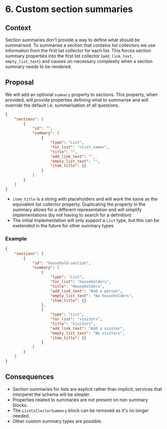 # 6. Custom section summaries

## Context

Section summaries don't provide a way to define what should be summarised. To summarise a section that contains list collectors we use information from the first list collector for each list. This forces section summary properties into the first list collector (`add_link_text`, `empty_list_text`) and causes un-necessary complexity when a section summary needs to be rendered.

## Proposal

We will add an optional `summary` property to sections. This property, when provided, will provide properties defining what to summarise and will override the default i.e. summarisation of all questions.

```json
{ 
    "sections": [
        {
            "id": "",
            "summary": [
                {
                    "type": "List",
                    "for_list": "<list_name>",
                    "title": "",
                    "add_link_text": "",
                    "empty_list_text": "",
                    "item_title": {}
                }
            ]
        }
    ]
}
```

- `item_title` is a string with placeholders and will work the same as the equivalent list collector property. Duplicating the property in the summary allows for a different representation and will simplify implementations (by not having to search for a definition)
- The initial implementation will only support a `List` type, but this can be exetended in the future for other summary types

### Example

```json
{ 
    "sections": [
        {
            "id": "household-section",
            "summary": [
                {
                    "type": "List",
                    "for_list": "householders",
                    "title": "Householders",
                    "add_link_text": "Add a person",
                    "empty_list_text": "No householders",
                    "item_title": {}
                },
                {
                    "type": "List",
                    "for_list": "visitors",
                    "title": "Visitors",
                    "add_link_text": "Add a visitor",
                    "empty_list_text": "No visitors",
                    "item_title": {}
                }
            ]
        }
    ]
}
```

## Consequences

- Section summaries for lists are explicit rather than implicit; services that interperet the schema will be simpler. 
- Properties related to summaries are not present on non summary blocks.
- The `ListCollectorSummary` block can be removed as it's no longer needed.
- Other custom summary types are possible.
